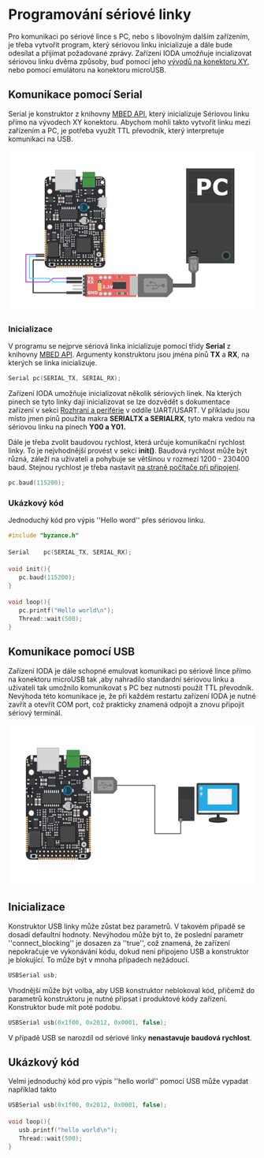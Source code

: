 # Programování sériové linky



Pro komunikaci po sériové lince s PC, nebo s libovolným dalším zařízením, je třeba vytvořit program, který sériovou linku inicializuje a dále bude odesílat a přijímat požadované zprávy. Zařízení IODA umožňuje incializovat sériovou linku dvěma způsoby, buď pomocí jeho [vývodů na konektoru XY](../../hardware/zakladni-jednotky/iodag3e/rozhrani-a-periferie.md), nebo pomocí emulátoru na konektoru microUSB.

## Komunikace pomocí Serial

Serial je konstruktor z knihovny [MBED API](../../programovani-hw/mbed-api/), který inicializuje Sériovou linku přímo na vývodech XY konektoru. Abychom mohli takto vytvořit linku mezi zařízením a PC, je potřeba využít TTL převodník, který  interpretuje komunikaci na USB. 

![P&#x159;ipojen&#xED; s&#xE9;riov&#xE9; linky pomoc&#xED; v&#xFD;vod&#x16F; XY konektoru](../../../.gitbook/assets/seriova_komunikace_ttl.png)

### Inicializace

V programu se nejprve sériová linka inicializuje pomocí třídy **Serial** z knihovny [MBED API](../../programovani-hw/mbed-api/). Argumenty konstruktoru jsou jména pinů **TX** a **RX**, na kterých se linka inicializuje.

```cpp
Serial pc(SERIAL_TX, SERIAL_RX);
```

Zařízení IODA umožňuje inicializovat několik sériových linek. Na kterých pinech se tyto linky dají inicializovat se lze dozvědět s dokumentace zařízení v sekci [Rozhraní a periférie](../../hardware/zakladni-jednotky/iodag3e/rozhrani-a-periferie.md) v oddíle UART/USART. V příkladu jsou místo jmen pinů použita makra **SERIALTX a SERIALRX**, tyto makra vedou na sériovou linku na pinech **Y00 a Y01.**

Dále je třeba zvolit baudovou rychlost, která určuje komunikační rychlost linky. To je nejvhodnější provést v sekci **init\(\)**. Baudová rychlost může být různá, záleží na uživateli a pohybuje se většinou v rozmezí 1200 - 230400 baud. Stejnou rychlost je třeba nastavit [na straně počítače při připojení](konfigurace-pc.md#konfigurace-na-windows).

```cpp
pc.baud(115200);
```

### Ukázkový kód

Jednoduchý kód pro výpis ''Hello word'' přes sériovou linku.

```cpp
#include "byzance.h"

Serial    pc(SERIAL_TX, SERIAL_RX);

void init(){
   pc.baud(115200);
}

void loop(){
   pc.printf("Hello world\n");
   Thread::wait(500);
}
```

## Komunikace pomocí USB

Zařízení IODA je dále schopné emulovat komunikaci po sériové lince přímo na konektoru microUSB tak ,aby nahradilo standardní sériovou linku a uživateli tak umožnilo komunikovat s PC bez nutnosti použít TTL převodník. Nevýhoda této komunikace je, že při každém restartu zařízení IODA je nutné zavřít a otevřít COM port, což prakticky znamená odpojit a znovu připojit sériový terminál.

![P&#x159;ipojen&#xED; s&#xE9;riov&#xE9; linky pomoc&#xED; microUSB](../../../.gitbook/assets/seriova_komunikace%20%282%29.png)

## Inicializace

Konstruktor USB linky může zůstat bez parametrů. V takovém případě se dosadí defaultní hodnoty. Nevýhodou může být to, že poslední parametr ''connect\_blocking'' je dosazen za ''true'', což znamená, že zařízení nepokračuje ve vykonávání kódu, dokud není připojeno USB a konstruktor je blokující. To může být v mnoha případech nežádoucí.

```cpp
USBSerial usb;
```

Vhodnější může být volba, aby USB konstruktor neblokoval kód, přičemž do parametrů konstruktoru je nutné připsat i produktové kódy zařízení. Konstruktor bude mít poté podobu. 

```cpp
USBSerial usb(0x1f00, 0x2012, 0x0001, false);
```

V případě USB se narozdíl od sériové linky **nenastavuje baudová rychlost**.

## Ukázkový kód

Velmi jednoduchý kód pro výpis ''hello world'' pomocí USB může vypadat například takto

```cpp
USBSerial usb(0x1f00, 0x2012, 0x0001, false);

void loop(){
   usb.printf("hello world\n");
   Thread::wait(500);
}
```

